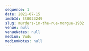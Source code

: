 ```yaml
---
sequence: 1
date: 2021-07-15
imdbId: tt0023249
slug: murders-in-the-rue-morgue-1932
venue: null
venueNotes: null
medium: Vudu
mediumNotes: null
---
```


